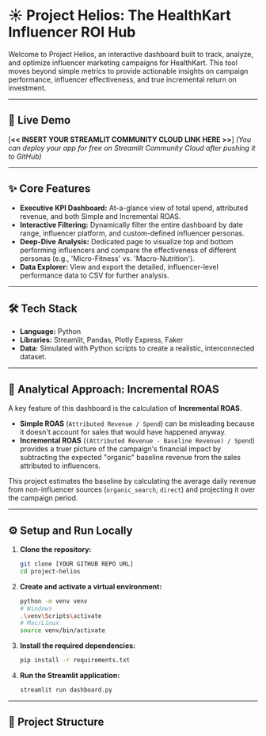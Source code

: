 # ☀️ Project Helios: The HealthKart Influencer ROI Hub

Welcome to Project Helios, an interactive dashboard built to track, analyze, and optimize influencer marketing campaigns for HealthKart. This tool moves beyond simple metrics to provide actionable insights on campaign performance, influencer effectiveness, and true incremental return on investment.

---

## 🚀 Live Demo

[**<< INSERT YOUR STREAMLIT COMMUNITY CLOUD LINK HERE >>**] 
*(You can deploy your app for free on Streamlit Community Cloud after pushing it to GitHub)*

---

## ✨ Core Features

*   **Executive KPI Dashboard:** At-a-glance view of total spend, attributed revenue, and both Simple and Incremental ROAS.
*   **Interactive Filtering:** Dynamically filter the entire dashboard by date range, influencer platform, and custom-defined influencer personas.
*   **Deep-Dive Analysis:** Dedicated page to visualize top and bottom performing influencers and compare the effectiveness of different personas (e.g., 'Micro-Fitness' vs. 'Macro-Nutrition').
*   **Data Explorer:** View and export the detailed, influencer-level performance data to CSV for further analysis.

---

## 🛠️ Tech Stack

*   **Language:** Python
*   **Libraries:** Streamlit, Pandas, Plotly Express, Faker
*   **Data:** Simulated with Python scripts to create a realistic, interconnected dataset.

---

## 🧠 Analytical Approach: Incremental ROAS

A key feature of this dashboard is the calculation of **Incremental ROAS**. 

*   **Simple ROAS** (`Attributed Revenue / Spend`) can be misleading because it doesn't account for sales that would have happened anyway.
*   **Incremental ROAS** (`(Attributed Revenue - Baseline Revenue) / Spend`) provides a truer picture of the campaign's financial impact by subtracting the expected "organic" baseline revenue from the sales attributed to influencers.

This project estimates the baseline by calculating the average daily revenue from non-influencer sources (`organic_search`, `direct`) and projecting it over the campaign period.

---

## ⚙️ Setup and Run Locally

1.  **Clone the repository:**
    ```bash
    git clone [YOUR GITHUB REPO URL]
    cd project-helios
    ```
2.  **Create and activate a virtual environment:**
    ```bash
    python -m venv venv
    # Windows
    .\venv\Scripts\activate
    # Mac/Linux
    source venv/bin/activate
    ```
3.  **Install the required dependencies:**
    ```bash
    pip install -r requirements.txt
    ```
4.  **Run the Streamlit application:**
    ```bash
    streamlit run dashboard.py
    ```
---

## 📂 Project Structure